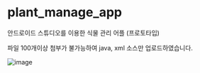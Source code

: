 # plant_manage_app

안드로이드 스튜디오를 이용한 식물 관리 어플 (프로토타입)

파일 100개이상 첨부가 불가능하여 java, xml 소스만 업로드하였습니다.

![image](https://user-images.githubusercontent.com/63542346/147867509-0b72cb50-e03e-4b78-bdad-efe897172dde.png)
